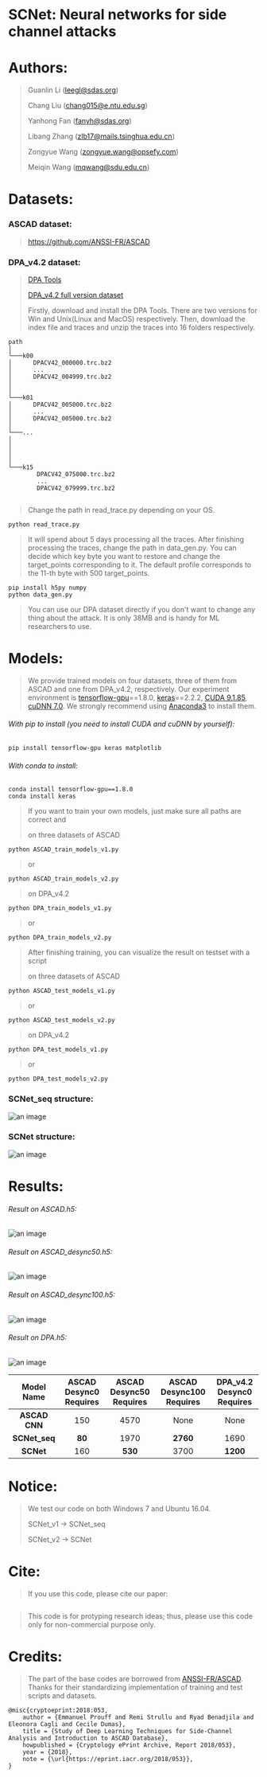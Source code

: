 # SCNet: Neural networks for side channel attacks


# Authors:
>Guanlin Li (leegl@sdas.org)
>
>Chang Liu (chang015@e.ntu.edu.sg)
>
>Yanhong Fan (fanyh@sdas.org)
>
>Libang Zhang (zlb17@mails.tsinghua.edu.cn)
>
>Zongyue Wang (zongyue.wang@opsefy.com)
>
>Meiqin Wang (mqwang@sdu.edu.cn)

# Datasets:


### ASCAD dataset:
>https://github.com/ANSSI-FR/ASCAD
>
### DPA_v4.2 dataset:
>[DPA Tools](http://www.dpacontest.org/tools/tools.php)
>
>[DPA_v4.2 full version dataset](http://www.dpacontest.org/v4/42_traces.php)
>
>Firstly, download and install the DPA Tools. There are two versions for Win and Unix(Linux and MacOS) respectively.
Then, download the index file and traces and unzip the traces into 16 folders respectively.
>
```
path  
│
└───k00
│      DPACV42_000000.trc.bz2
│      ...
│      DPACV42_004999.trc.bz2
│    
│   
└───k01
│      DPACV42_005000.trc.bz2
│      ...
│      DPACV42_005000.trc.bz2
│
└───...    
│    
│
│
│
└───k15
        DPACV42_075000.trc.bz2
        ...
        DPACV42_079999.trc.bz2
    
```
>
>Change the path in read_trace.py depending on your OS.
```
python read_trace.py
``` 
>It will spend about 5 days processing all the traces. After finishing processing the traces, change the path in data_gen.py.
You can decide which key byte you want to restore and change the target_points corresponding to it. The default profile
corresponds to the 11-th byte with 500 target_points.
```
pip install h5py numpy
python data_gen.py
``` 
>You can use our DPA dataset directly if you don't want to change any thing about the attack. It is only 38MB and
is handy for ML researchers to use. 


# Models:

>We provide trained models on four datasets, three of them from ASCAD and one from DPA_v4.2, respectively.
Our experiment environment is [tensorflow-gpu](https://www.tensorflow.org/)==1.8.0, [keras](https://keras.io/)==2.2.2, [CUDA 9.1.85](https://developer.nvidia.com/cuda-toolkit), [cuDNN 7.0](https://developer.nvidia.com/cudnn). We strongly recommend using
[Anaconda3](https://www.anaconda.com/) to install them. 

###### With pip to install (you need to install CUDA and cuDNN by yourself):
```
pip install tensorflow-gpu keras matplotlib
``` 
###### With conda to install:
```
conda install tensorflow-gpu==1.8.0
conda install keras
``` 
>
>If you want to train your own models, just make sure all paths are correct and
>
>on three datasets of ASCAD
```
python ASCAD_train_models_v1.py
``` 
>or
```
python ASCAD_train_models_v2.py
``` 
>on DPA_v4.2
```
python DPA_train_models_v1.py
``` 
>or
```
python DPA_train_models_v2.py
``` 
>
>After finishing training, you can visualize the result on testset with a script
>
>on three datasets of ASCAD
```
python ASCAD_test_models_v1.py
``` 
>or
```
python ASCAD_test_models_v2.py
``` 
>on DPA_v4.2
```
python DPA_test_models_v1.py
``` 
>or
```
python DPA_test_models_v2.py
``` 

### SCNet_seq structure:

![an image](image1.png "SCNet_seq structure") 

### SCNet structure:
![an image](image2.png "SCNet structure") 

# Results:

###### Result on ASCAD.h5:
![an image](0.png "Result on ASCAD.h5") 
###### Result on ASCAD_desync50.h5:
![an image](50.png "Result on ASCAD_desync50.h5") 
###### Result on ASCAD_desync100.h5:
![an image](100.png "Result on ASCAD_desync100.h5") 
###### Result on DPA.h5:
![an image](dpa.png "Result on DPA.h5") 


| Model Name     | ASCAD Desync0 Requires | ASCAD Desync50 Requires  |ASCAD Desync100 Requires  |DPA_v4.2 Desync0 Requires  |
| :---:          | :----:                 | :----:                   | :----:                   | :----:                    |
| **ASCAD CNN**  | 150                    | 4570                     |None                      |None                       |
| **SCNet_seq**  | **80**                 | 1970                     |**2760**                  |1690                       |
| **SCNet**      | 160                    | **530**                  |3700                      |**1200**                   |



# Notice:
>We test our code on both Windows 7 and Ubuntu 16.04.
>
>SCNet_v1 &rarr; SCNet_seq
 > 
>SCNet_v2 &rarr; SCNet


# Cite:
>If you use this code, please cite our paper:
 
```

```
>This code is for protyping research ideas; thus, please use this code only for non-commercial purpose only.  



# Credits:
>The part of the base codes are borrowed from 
[ANSSI-FR/ASCAD](https://github.com/ANSSI-FR/ASCAD).
Thanks for their standardizing implementation of training and test scripts and datasets.

```
@misc{cryptoeprint:2018:053,
    author = {Emmanuel Prouff and Remi Strullu and Ryad Benadjila and Eleonora Cagli and Cecile Dumas},
    title = {Study of Deep Learning Techniques for Side-Channel  Analysis and Introduction to ASCAD Database},
    howpublished = {Cryptology ePrint Archive, Report 2018/053},
    year = {2018},
    note = {\url{https://eprint.iacr.org/2018/053}},
}
```

